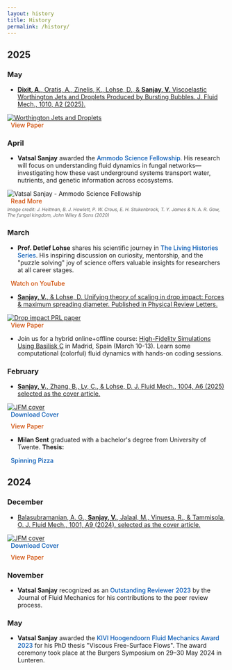 ```yaml
---
layout: history
title: History
permalink: /history/
---
```


## 2025

### May

- [<strong>Dixit, A.</strong>, Oratis, A., Zinelis, K., Lohse, D., & <strong>Sanjay, V.</strong> Viscoelastic Worthington Jets and Droplets Produced by Bursting Bubbles. J. Fluid Mech., 1010, A2 (2025).](/research#16)

<div class="news-flex-row">
  <div>
    <a href="/research#16">
      <img src="/assets/images/research/S002211202500237X_figAb.png" alt="Worthington Jets and Droplets" class="news-image">
    </a>
  </div>
  <div>
    <a href="https://doi.org/10.1017/jfm.2025.237" style="display: flex; align-items: center; text-decoration: none; color: #cf4900; font-size: 1em; font-weight: 500;"><i class="fa-solid fa-arrow-up-right-from-square" style="margin-right: 8px; font-size: 1.2em;"></i>View Paper</a>
  </div>
</div>

### April

- <strong>Vatsal Sanjay</strong> awarded the <a href="https://www.ammodo.org/story/ammodo-science-fellowship-2024" style="text-decoration: none; color: #0056b3; font-weight: 500;">Ammodo Science Fellowship</a>. His research will focus on understanding fluid dynamics in fungal networks—investigating how these vast underground systems transport water, nutrients, and genetic information across ecosystems.

<div class="news-flex-row">
  <div>
    <img src="/assets/images/news/vatsal-ammodo-2025.jpg" alt="Vatsal Sanjay - Ammodo Science Fellowship" class="news-image">
  </div>
  <div>
    <a href="https://ammodo-science.webflow.io/researches/vatsal-sanjay" style="display: flex; align-items: center; text-decoration: none; color: #cf4900; font-size: 1em; font-weight: 500;"><i class="fa-solid fa-arrow-up-right-from-square" style="margin-right: 8px; font-size: 1.2em;"></i>Read More</a>
  </div>
</div>

<div style="font-size: 0.75em; color: var(--color-text); opacity: 0.7; margin-top: 5px; font-style: italic;">
  Image credit: J. Heitman, B. J. Howlett, P. W. Crous, E. H. Stukenbrock, T. Y. James & N. A. R. Gow, The fungal kingdom, John Wiley & Sons (2020)
</div>

### March 

- <a href="https://en.wikipedia.org/wiki/Detlef_Lohse" style="text-decoration: none;"><strong>Prof. Detlef Lohse</strong></a> shares his scientific journey in <a href="https://www.youtube.com/@TheLivingHistoriesSeries" style="text-decoration: none; color: #0056b3; font-weight: 500;">The Living Histories Series</a>. His inspiring discussion on curiosity, mentorship, and the "puzzle solving" joy of science offers valuable insights for researchers at all career stages.

<div class="news-flex-row">
  <div>
    <a href="https://bit.ly/3DXBixh" style="display: flex; align-items: center; text-decoration: none; color: #cf4900; font-size: 1em; font-weight: 500;"><i class="fa-brands fa-youtube" style="margin-right: 8px; font-size: 1.2em;"></i>Watch on YouTube</a>
  </div>
</div>

- [<strong>Sanjay, V.</strong>, & Lohse, D. Unifying theory of scaling in drop impact: Forces & maximum spreading diameter. Published in Physical Review Letters.](/research#15)

<div class="news-flex-row">
  <div>
    <a href="/research#15">
      <img src="/assets/images/research/drop-impact-prl.png" alt="Drop impact PRL paper" class="news-image">
    </a>
  </div>
  <div>
    <a href="https://doi.org/10.1103/PhysRevLett.134.104003" style="display: flex; align-items: center; text-decoration: none; color: #cf4900; font-size: 1em; font-weight: 500;"><i class="fa-solid fa-arrow-up-right-from-square" style="margin-right: 8px; font-size: 1.2em;"></i>View Paper</a>
  </div>
</div>

- Join us for a hybrid online+offline course: [High-Fidelity Simulations Using Basilisk C](/teaching/2025-Basilisk101-Madrid) in Madrid, Spain (March 10-13). Learn some computational (colorful) fluid dynamics with hands-on coding sessions.

### February

- [<strong>Sanjay, V.</strong>, Zhang, B., Lv, C., & Lohse, D. J. Fluid Mech., 1004, A6 (2025) selected as the cover article.](/research#14)

<div class="news-flex-row">
  <div>
    <a href="/research#14">
      <img src="/assets/images/covers/2025-02-JFM_Vol1004.jpeg" alt="JFM cover" class="news-image">
    </a>
  </div>
  <div style="display: flex; flex-direction: column; gap: 10px;">
    <a href="/assets/images/covers/2025-02-JFM_Vol1004.pdf" style="display: flex; align-items: center; text-decoration: none; color: #0056b3; font-size: 1em; font-weight: 500;"><i class="fa-solid fa-download" style="margin-right: 8px; font-size: 1.2em;"></i>Download Cover</a>
    <a href="https://doi.org/10.1017/jfm.2024.982" style="display: flex; align-items: center; text-decoration: none; color: #cf4900; font-size: 1em; font-weight: 500;"><i class="fa-solid fa-arrow-up-right-from-square" style="margin-right: 8px; font-size: 1.2em;"></i>View Paper</a>
  </div>
</div>

- <strong>Milan Sent</strong> <a href="https://github.com/mdjsent" style="text-decoration: none;">
<i class="fa-brands fa-github" style="font-size: 1.5em; color: #8a2be2;"></i>
</a> graduated with a bachelor's degree from University of Twente. <strong>Thesis:</strong> 
<a href="https://tinyurl.com/2ycunjcr" style="display: inline-flex; align-items: center; text-decoration: none; color: #0056b3; font-weight: 500;">
<i class="fa-solid fa-file-pdf" style="margin-right: 8px; font-size: 1.2em; color: #e63946;"></i>Spinning Pizza
</a>



## 2024

### December

- [Balasubramanian, A. G., <strong>Sanjay, V.</strong>, Jalaal, M., Vinuesa, R., & Tammisola, O. J. Fluid Mech., 1001, A9 (2024). selected as the cover article.](/research#12)

<div class="news-flex-row">
  <div>
    <a href="/research#12">
      <img src="/assets/images/covers/2024-12-JFM_Vol1001.jpeg" alt="JFM cover" class="news-image">
    </a>
  </div>
  <div style="display: flex; flex-direction: column; gap: 10px;">
    <a href="/assets/images/covers/2024-12-JFM_Vol1001.pdf" style="display: flex; align-items: center; text-decoration: none; color: #0056b3; font-size: 1em; font-weight: 500;"><i class="fa-solid fa-download" style="margin-right: 8px; font-size: 1.2em;"></i>Download Cover</a>
    <a href="https://doi.org/10.1017/jfm.2024.1073" style="display: flex; align-items: center; text-decoration: none; color: #cf4900; font-size: 1em; font-weight: 500;"><i class="fa-solid fa-arrow-up-right-from-square" style="margin-right: 8px; font-size: 1.2em;"></i>View Paper</a>
  </div>
</div>

### November

- <strong>Vatsal Sanjay</strong> recognized as an <a href="https://www.cambridge.org/core/journals/journal-of-fluid-mechanics/announcements/prizes-and-awards/outstanding-reviewers-2023" style="text-decoration: none; color: #0056b3; font-weight: 500;">Outstanding Reviewer 2023</a> by the Journal of Fluid Mechanics for his contributions to the peer review process.

### May

- <strong>Vatsal Sanjay</strong> awarded the <a href="https://www.tudelft.nl/2024/jm-burgerscentrum/kivi-hoogendoorn-fluid-mechanics-award-2023" style="text-decoration: none; color: #0056b3; font-weight: 500;">KIVI Hoogendoorn Fluid Mechanics Award 2023</a> for his PhD thesis "Viscous Free-Surface Flows". The award ceremony took place at the Burgers Symposium on 29–30 May 2024 in Lunteren.